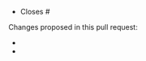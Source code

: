 <!---
This is a suggested pull request template for nilearn.
It's designed to capture information we've found to be useful in reviewing pull requests.

If there is other information that would be helpful to include, please don't hesitate to add it!

Please make sure your pull request also follows the
[contribution guidelines](https://nilearn.github.io/stable/development.html#contribution-guidelines) that
will be enforced during the review process.
-->

<!-- Please indicate after the # which issue you're closing with this PR.
This is helpful for the maintainers AND will magically close the issue when this
pull request is merged!
If the PR closes multiple issues, includes "closes" before each one is listed.
https://help.github.com/articles/closing-issues-using-keywords -->
- Closes #

<!-- Please give a brief overview of what has changed in the PR.
If you're not sure what to write, consider it a note to the maintainers to indicate
what they should be looking for when they review the pull request. -->
Changes proposed in this pull request:

-
-